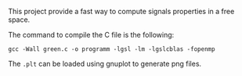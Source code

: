 This project provide a fast way to compute signals properties in a free space.

The command to compile the C file is the following:
```
gcc -Wall green.c -o programm -lgsl -lm -lgslcblas -fopenmp
```
The `.plt` can be loaded using gnuplot to generate png files.